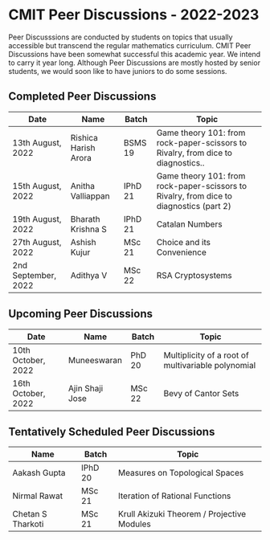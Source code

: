 # CMIT Peer Discussions - 2022-2023

Peer Discusssions are conducted by students on topics that usually accessible but transcend the regular mathematics curriculum. 
CMIT Peer Discussions have been somewhat successful this academic year. We intend to carry it year long.
Although Peer Discussions are mostly hosted by senior students, we would soon like to have juniors to do some sessions.

## Completed Peer Discussions
| Date | Name | Batch | Topic |
| --- | --- | --- | --- |
| 13th August, 2022 | Rishica Harish Arora | BSMS 19 | Game theory 101: from rock-paper-scissors to Rivalry, from dice to diagnostics.. |
| 15th August, 2022 |  Anitha Valliappan | IPhD 21 | Game theory 101: from rock-paper-scissors to Rivalry, from dice to diagnostics (part 2)  |
| 19th August, 2022 | Bharath Krishna S | IPhD 21 | Catalan Numbers |
| 27th August, 2022 | Ashish Kujur | MSc 21 | Choice and its Convenience |
| 2nd September, 2022 | Adithya V | MSc 22 | RSA Cryptosystems |


## Upcoming Peer Discussions
| Date | Name | Batch | Topic |
| --- | --- | --- | --- |
| 10th October, 2022 | Muneeswaran | PhD 20 | Multiplicity of a root of multivariable polynomial |
| 16th October, 2022 | Ajin Shaji Jose | MSc 22 | Bevy of Cantor Sets |

## Tentatively Scheduled Peer Discussions
| Name | Batch | Topic |
| --- | --- | --- |
| Aakash Gupta | IPhD 20 | Measures on Topological Spaces |
|  Nirmal Rawat| MSc 21 | Iteration of Rational Functions |
|  Chetan S Tharkoti | MSc 21 | Krull Akizuki Theorem / Projective Modules |
